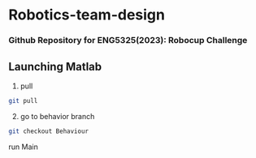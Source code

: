 # Robotics-team-design
### Github Repository for ENG5325(2023): Robocup Challenge
## Launching Matlab

1. pull
```bash
git pull
```

2. go to behavior branch
```bash
git checkout Behaviour
```

run Main
